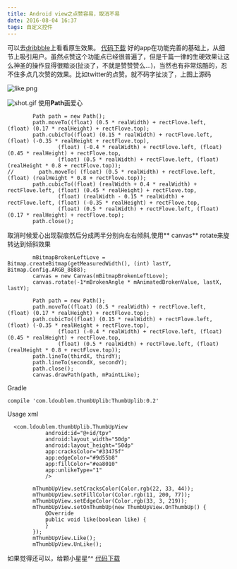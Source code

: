 ```yaml
---
title: Android view之点赞容易，取消不易
date: 2016-08-04 16:37
tags: 自定义控件
---
```

可以去[dribbble](https://dribbble.com/shots/2661577-Like-Unlike-microinteraction-for-Loliful-io)上看看原生效果。
[代码下载](https://github.com/ldoublem/ThumbUp)
好的app在功能完善的基础上，从细节上吸引用户。虽然点赞这个功能点已经很普遍了，但是千篇一律的生硬效果让这么神圣的操作显得很黯淡(扯淡了，不就是赞赞赞么...)，当然也有非常炫酷的，忍不住多点几次赞的效果。比如twitter的点赞。就不码字扯淡了，上图上源码

![like.png](http://upload-images.jianshu.io/upload_images/1194532-aab7348c03f1c05e.png?imageMogr2/auto-orient/strip%7CimageView2/2/w/1240)

![shot.gif](http://upload-images.jianshu.io/upload_images/1194532-1e907d3359cd544c.gif?imageMogr2/auto-orient/strip)
使用**Path**画爱心
```
        Path path = new Path();
        path.moveTo((float) (0.5 * realWidth) + rectFlove.left, (float) (0.17 * realHeight) + rectFlove.top);
        path.cubicTo((float) (0.15 * realWidth) + rectFlove.left, (float) (-0.35 * realHeight + rectFlove.top),
                (float) (-0.4 * realWidth) + rectFlove.left, (float) (0.45 * realHeight) + rectFlove.top,
                (float) (0.5 * realWidth) + rectFlove.left, (float) (realHeight * 0.8 + rectFlove.top));
//        path.moveTo( (float) (0.5 * realWidth) + rectFlove.left, (float) (realHeight * 0.8 + rectFlove.top));
        path.cubicTo((float) (realWidth + 0.4 * realWidth) + rectFlove.left, (float) (0.45 * realHeight) + rectFlove.top,
                (float) (realWidth - 0.15 * realWidth) + rectFlove.left, (float) (-0.35 * realHeight) + rectFlove.top,
                (float) (0.5 * realWidth) + rectFlove.left, (float) (0.17 * realHeight) + rectFlove.top);
        path.close();
```
取消时候爱心出现裂痕然后分成两半分别向左右倾斜,使用** canvas**
rotate来旋转达到倾斜效果
```
        mBitmapBrokenLeftLove = Bitmap.createBitmap(getMeasuredWidth(), (int) lastY, Bitmap.Config.ARGB_8888);
        canvas = new Canvas(mBitmapBrokenLeftLove);
        canvas.rotate(-1*mBrokenAngle * mAnimatedBrokenValue, lastX, lastY);

        Path path = new Path();
        path.moveTo((float) (0.5 * realWidth) + rectFlove.left, (float) (0.17 * realHeight) + rectFlove.top);
        path.cubicTo((float) (0.15 * realWidth) + rectFlove.left, (float) (-0.35 * realHeight + rectFlove.top),
                (float) (-0.4 * realWidth) + rectFlove.left, (float) (0.45 * realHeight) + rectFlove.top,
                (float) (0.5 * realWidth) + rectFlove.left, (float) (realHeight * 0.8 + rectFlove.top));
        path.lineTo(thirdX, thirdY);
        path.lineTo(secondX, secondY);
        path.close();
        canvas.drawPath(path, mPaintLike);
```
Gradle
```
compile 'com.ldoublem.thumbUplib:ThumbUplib:0.2'
```
Usage xml
```
  <com.ldoublem.thumbUplib.ThumbUpView
            android:id="@+id/tpv"
            android:layout_width="50dp"
            android:layout_height="50dp"
            app:cracksColor="#33475f"
            app:edgeColor="#9d55b8"
            app:fillColor="#ea8010"
            app:unlikeType="1"
            />
```
``` mThumbUpView.setUnLikeType(ThumbUpView.LikeType.broken);
        mThumbUpView.setCracksColor(Color.rgb(22, 33, 44));
        mThumbUpView.setFillColor(Color.rgb(11, 200, 77));
        mThumbUpView.setEdgeColor(Color.rgb(33, 3, 219));
        mThumbUpView.setOnThumbUp(new ThumbUpView.OnThumbUp() {
            @Override
            public void like(boolean like) {
            }
        });
        mThumbUpView.Like();
        mThumbUpView.UnLike();
```



如果觉得还可以，给颗小星星^^
[代码下载](https://github.com/ldoublem/ThumbUp)